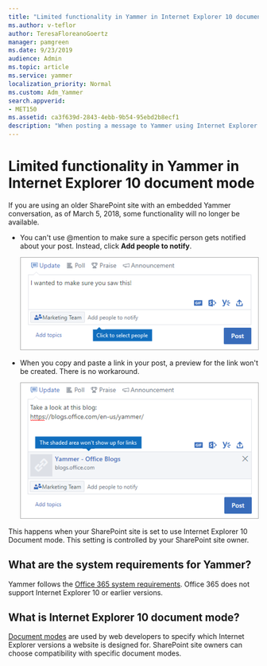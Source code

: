 ```yaml
---
title: "Limited functionality in Yammer in Internet Explorer 10 document mode"
ms.author: v-teflor
author: TeresaFloreanoGoertz
manager: pamgreen
ms.date: 9/23/2019
audience: Admin
ms.topic: article
ms.service: yammer
localization_priority: Normal
ms.custom: Adm_Yammer
search.appverid: 
- MET150
ms.assetid: ca3f639d-2843-4ebb-9b54-95ebd2b8ecf1
description: "When posting a message to Yammer using Internet Explorer 10 document mode, at-mentions and link previews are not available."
---
```


# Limited functionality in Yammer in Internet Explorer 10 document mode

If you are using an older SharePoint site with an embedded Yammer conversation, as of March 5, 2018, some functionality will no longer be available.
  
- You can't use @mention to make sure a specific person gets notified about your post. Instead, click **Add people to notify**. 
    
    ![Click to notify people about your post](../media/455b84df-defb-4da6-92f7-0ca21cc8d930.png)
  
- When you copy and paste a link in your post, a preview for the link won't be created. There is no workaround. 
    
    ![The link preview will not be visible in Internet Explorer 10 document mode](../media/dc472543-7c58-486a-b72b-4cb22cc750aa.png)
  
This happens when your SharePoint site is set to use Internet Explorer 10 Document mode. This setting is controlled by your SharePoint site owner. 
  
## What are the system requirements for Yammer?

Yammer follows the [Office 365 system requirements](https://go.microsoft.com/fwlink/?linkid=809136). Office 365 does not support Internet Explorer 10 or earlier versions.
  
## What is Internet Explorer 10 document mode?

[Document modes](https://go.microsoft.com/fwlink/?linkid=869420) are used by web developers to specify which Internet Explorer versions a website is designed for. SharePoint site owners can choose compatibility with specific document modes. 
  

